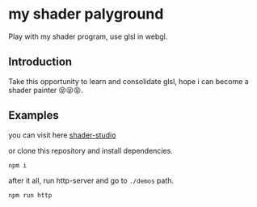 my shader palyground
=============

Play with my shader program, use glsl in webgl.

## Introduction

Take this opportunity to learn and consolidate glsl, hope i can become a shader painter 😝😝😝.

## Examples

you can visit here [shader-studio]()

or clone this repository and install dependencies.

```sh
npm i
```

after it all, run http-server and go to `./demos` path.

```sh
npm run http
```
